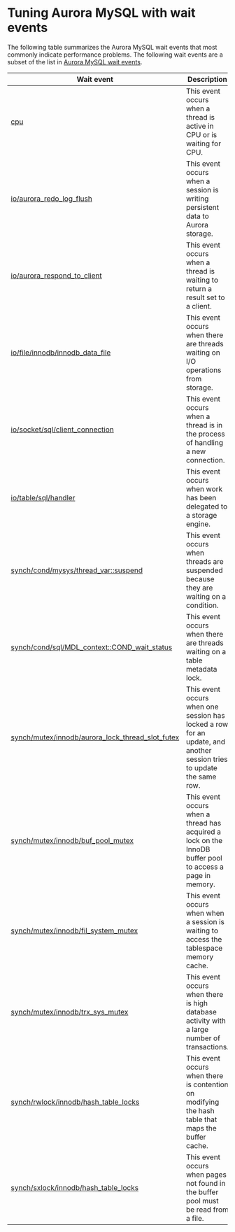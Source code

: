 # Tuning Aurora MySQL with wait events<a name="AuroraMySQL.Managing.Tuning.wait-events"></a>

The following table summarizes the Aurora MySQL wait events that most commonly indicate performance problems\. The following wait events are a subset of the list in [Aurora MySQL wait events](AuroraMySQL.Reference.md#AuroraMySQL.Reference.Waitevents)\.


| Wait event | Description | 
| --- | --- | 
|  [cpu](ams-waits.cpu.md)  |  This event occurs when a thread is active in CPU or is waiting for CPU\.  | 
|  [io/aurora\_redo\_log\_flush](ams-waits.io-auredologflush.md)  |  This event occurs when a session is writing persistent data to Aurora storage\.  | 
|  [io/aurora\_respond\_to\_client](ams-waits.resond-to-client.md)  |  This event occurs when a thread is waiting to return a result set to a client\.  | 
|  [io/file/innodb/innodb\_data\_file](ams-waits.innodb-data-file.md)  |  This event occurs when there are threads waiting on I/O operations from storage\.  | 
|  [io/socket/sql/client\_connection](ams-waits.client-connection.md)  |  This event occurs when a thread is in the process of handling a new connection\.  | 
|  [io/table/sql/handler](ams-waits.waitio.md)  |  This event occurs when work has been delegated to a storage engine\.   | 
|  [synch/cond/mysys/thread\_var::suspend](ams-waits.suspend.md)  |  This event occurs when threads are suspended because they are waiting on a condition\.  | 
|  [synch/cond/sql/MDL\_context::COND\_wait\_status](ams-waits.cond-wait-status.md)  |  This event occurs when there are threads waiting on a table metadata lock\.  | 
|  [synch/mutex/innodb/aurora\_lock\_thread\_slot\_futex](ams-waits.waitsynch.md)  |  This event occurs when one session has locked a row for an update, and another session tries to update the same row\.  | 
|  [synch/mutex/innodb/buf\_pool\_mutex](ams-waits.bufpoolmutex.md)  |  This event occurs when a thread has acquired a lock on the InnoDB buffer pool to access a page in memory\.  | 
|  [synch/mutex/innodb/fil\_system\_mutex](ams-waits.innodb-fil-system-mutex.md)  |  This event occurs when when a session is waiting to access the tablespace memory cache\.  | 
|  [synch/mutex/innodb/trx\_sys\_mutex](ams-waits.trxsysmutex.md)  |  This event occurs when there is high database activity with a large number of transactions\.  | 
|  [synch/rwlock/innodb/hash\_table\_locks](ams-waits.rw-lock-hash-table-locks.md)  |  This event occurs when there is contention on modifying the hash table that maps the buffer cache\.  | 
|  [synch/sxlock/innodb/hash\_table\_locks](ams-waits.sx-lock-hash-table-locks.md)  |  This event occurs when pages not found in the buffer pool must be read from a file\.  | 